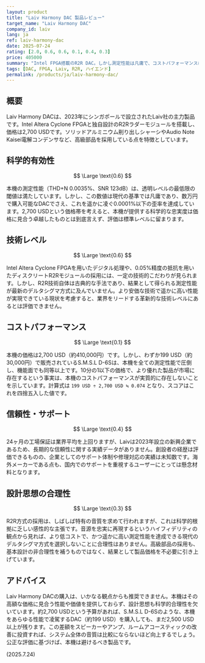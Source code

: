 ```yaml
---
layout: product
title: "Laiv Harmony DAC 製品レビュー"
target_name: "Laiv Harmony DAC"
company_id: laiv
lang: ja
ref: laiv-harmony-dac
date: 2025-07-24
rating: [2.0, 0.6, 0.6, 0.1, 0.4, 0.3]
price: 405000
summary: "Intel FPGA搭載のR2R DAC。しかし測定性能は凡庸で、コストパフォーマンスに致命的な問題を抱える。"
tags: [DAC, FPGA, Laiv, R2R, ハイエンド]
permalink: /products/ja/laiv-harmony-dac/
---
```

## 概要

Laiv Harmony DACは、2023年にシンガポールで設立されたLaiv社の主力製品です。Intel Altera Cyclone FPGAと独自設計のR2Rラダーモジュールを搭載し、価格は2,700 USDです。ソリッドアルミニウム削り出しシャーシやAudio Note Kaisei電解コンデンサなど、高級部品を採用している点を特徴としています。

## 科学的有効性

$$ \Large \text{0.6} $$

本機の測定性能（THD+N 0.0035%、SNR 123dB）は、透明レベルの最低限の閾値は満たしています。しかし、この数値は現代の基準では凡庸であり、数万円で購入可能なDACでさえ、これを遥かに凌ぐ0.0001%以下の歪率を達成しています。2,700 USDという価格帯を考えると、本機が提供する科学的な忠実度は価格に見合う卓越したものとは到底言えず、評価は標準レベルに留まります。

## 技術レベル

$$ \Large \text{0.6} $$

Intel Altera Cyclone FPGAを用いたデジタル処理や、0.05%精度の抵抗を用いたディスクリートR2Rモジュールの採用には、一定の技術的こだわりが見られます。しかし、R2R技術自体は古典的な手法であり、結果として得られる測定性能が最新のデルタシグマ方式に及んでいません。より安価な技術で遥かに高い性能が実現できている現状を考慮すると、業界をリードする革新的な技術レベルにあるとは評価できません。

## コストパフォーマンス

$$ \Large \text{0.1} $$

本機の価格は2,700 USD（約410,000円）です。しかし、わずか199 USD（約30,000円）で販売されているS.M.S.L D-6Sは、本機を全ての測定性能で圧倒し、機能面でも同等以上です。10分の1以下の価格で、より優れた製品が市場に存在するという事実は、本機のコストパフォーマンスが実質的に存在しないことを示しています。計算式は `199 USD ÷ 2,700 USD ≒ 0.074` となり、スコアはこれを四捨五入した値です。

## 信頼性・サポート

$$ \Large \text{0.4} $$

24ヶ月の工場保証は業界平均を上回りますが、Laivは2023年設立の新興企業であるため、長期的な信頼性に関する実績データがありません。創設者の経歴は評価できるものの、企業としてのサポート体制や修理対応の実績は未知数です。海外メーカーである点も、国内でのサポートを重視するユーザーにとっては懸念材料となります。

## 設計思想の合理性

$$ \Large \text{0.3} $$

R2R方式の採用は、しばしば特有の音質を求めて行われますが、これは科学的根拠に乏しい感性的な主張です。音源を忠実に再現するというハイフィデリティの観点から見れば、より低コストで、かつ遥かに高い測定性能を達成できる現代のデルタシグマ方式を選択しないことに合理性はありません。高級部品の採用も、基本設計の非合理性を補うものではなく、結果として製品価格を不必要に引き上げています。

## アドバイス

Laiv Harmony DACの購入は、いかなる観点からも推奨できません。本機はその高額な価格に見合う性能や価値を提供しておらず、設計思想も科学的合理性を欠いています。約2,700 USDという予算があれば、S.M.S.L D-6Sのような、本機をあらゆる性能で凌駕するDAC（約199 USD）を購入しても、まだ2,500 USD以上が残ります。この差額をスピーカーやアンプ、ルームアコースティックの改善に投資すれば、システム全体の音質は比較にならないほど向上するでしょう。公正な評価に基づけば、本機は避けるべき製品です。

(2025.7.24)
